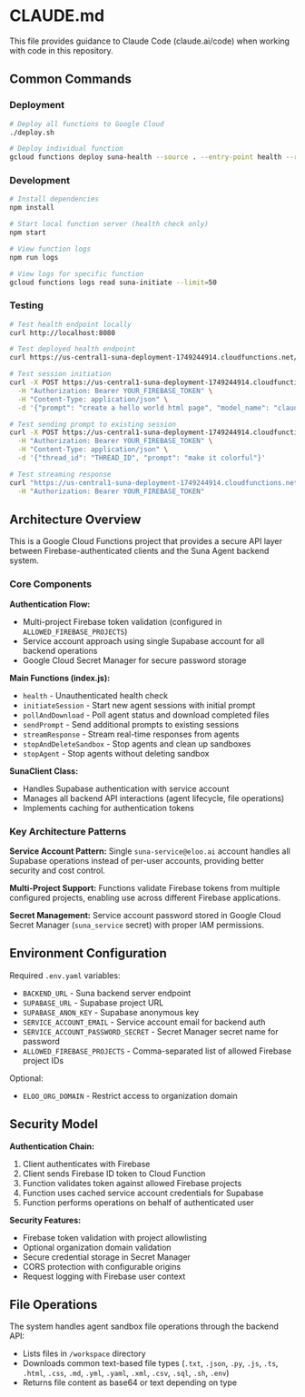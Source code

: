 # CLAUDE.md

This file provides guidance to Claude Code (claude.ai/code) when working with code in this repository.

## Common Commands

### Deployment
```bash
# Deploy all functions to Google Cloud
./deploy.sh

# Deploy individual function
gcloud functions deploy suna-health --source . --entry-point health --runtime nodejs20 --trigger-http --allow-unauthenticated --env-vars-file .env.yaml
```

### Development
```bash
# Install dependencies
npm install

# Start local function server (health check only)
npm start

# View function logs
npm run logs

# View logs for specific function
gcloud functions logs read suna-initiate --limit=50
```

### Testing
```bash
# Test health endpoint locally
curl http://localhost:8080

# Test deployed health endpoint
curl https://us-central1-suna-deployment-1749244914.cloudfunctions.net/suna-health

# Test session initiation
curl -X POST https://us-central1-suna-deployment-1749244914.cloudfunctions.net/suna-initiate \
  -H "Authorization: Bearer YOUR_FIREBASE_TOKEN" \
  -H "Content-Type: application/json" \
  -d '{"prompt": "create a hello world html page", "model_name": "claude-sonnet-4"}'

# Test sending prompt to existing session
curl -X POST https://us-central1-suna-deployment-1749244914.cloudfunctions.net/suna-send-prompt \
  -H "Authorization: Bearer YOUR_FIREBASE_TOKEN" \
  -H "Content-Type: application/json" \
  -d '{"thread_id": "THREAD_ID", "prompt": "make it colorful"}'

# Test streaming response
curl "https://us-central1-suna-deployment-1749244914.cloudfunctions.net/suna-stream-response?agent_run_id=AGENT_RUN_ID&token=SUPABASE_TOKEN" \
  -H "Authorization: Bearer YOUR_FIREBASE_TOKEN"
```

## Architecture Overview

This is a Google Cloud Functions project that provides a secure API layer between Firebase-authenticated clients and the Suna Agent backend system.

### Core Components

**Authentication Flow:**
- Multi-project Firebase token validation (configured in `ALLOWED_FIREBASE_PROJECTS`)
- Service account approach using single Supabase account for all backend operations
- Google Cloud Secret Manager for secure password storage

**Main Functions (index.js):**
- `health` - Unauthenticated health check
- `initiateSession` - Start new agent sessions with initial prompt
- `pollAndDownload` - Poll agent status and download completed files
- `sendPrompt` - Send additional prompts to existing sessions
- `streamResponse` - Stream real-time responses from agents
- `stopAndDeleteSandbox` - Stop agents and clean up sandboxes
- `stopAgent` - Stop agents without deleting sandbox

**SunaClient Class:**
- Handles Supabase authentication with service account
- Manages all backend API interactions (agent lifecycle, file operations)
- Implements caching for authentication tokens

### Key Architecture Patterns

**Service Account Pattern:** Single `suna-service@eloo.ai` account handles all Supabase operations instead of per-user accounts, providing better security and cost control.

**Multi-Project Support:** Functions validate Firebase tokens from multiple configured projects, enabling use across different Firebase applications.

**Secret Management:** Service account password stored in Google Cloud Secret Manager (`suna_service` secret) with proper IAM permissions.

## Environment Configuration

Required `.env.yaml` variables:
- `BACKEND_URL` - Suna backend server endpoint
- `SUPABASE_URL` - Supabase project URL  
- `SUPABASE_ANON_KEY` - Supabase anonymous key
- `SERVICE_ACCOUNT_EMAIL` - Service account email for backend auth
- `SERVICE_ACCOUNT_PASSWORD_SECRET` - Secret Manager secret name for password
- `ALLOWED_FIREBASE_PROJECTS` - Comma-separated list of allowed Firebase project IDs

Optional:
- `ELOO_ORG_DOMAIN` - Restrict access to organization domain

## Security Model

**Authentication Chain:**
1. Client authenticates with Firebase
2. Client sends Firebase ID token to Cloud Function
3. Function validates token against allowed Firebase projects
4. Function uses cached service account credentials for Supabase
5. Function performs operations on behalf of authenticated user

**Security Features:**
- Firebase token validation with project allowlisting
- Optional organization domain validation
- Secure credential storage in Secret Manager
- CORS protection with configurable origins
- Request logging with Firebase user context

## File Operations

The system handles agent sandbox file operations through the backend API:
- Lists files in `/workspace` directory
- Downloads common text-based file types (`.txt`, `.json`, `.py`, `.js`, `.ts`, `.html`, `.css`, `.md`, `.yml`, `.yaml`, `.xml`, `.csv`, `.sql`, `.sh`, `.env`)
- Returns file content as base64 or text depending on type